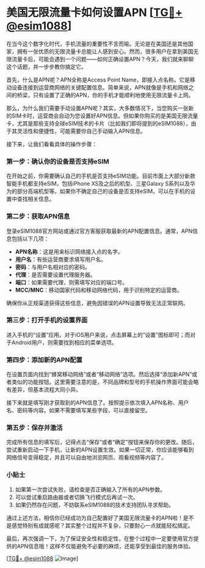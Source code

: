 # 美国无限流量卡如何设置APN [[TG💪+ @esim1088](https://t.me/s/esim1088)]

在当今这个数字化时代，手机流量的重要性不言而喻。无论是在美国还是其他国家，拥有一张优质的无限流量卡总能让人感到安心。然而，很多用户在拿到美国无限流量卡后，可能会遇到一个问题——如何正确设置APN？今天，我们就来聊聊这个话题，并一步步教你搞定它。

首先，什么是APN呢？APN全称是Access Point Name，即接入点名称。它是移动设备连接到运营商网络的关键配置信息。简单来说，APN就像是手机和网络之间的桥梁，只有设置了正确的APN，你的手机才能顺利地使用无限流量卡上网。

那么，为什么我们需要手动设置APN呢？其实，大多数情况下，当您购买一张新的SIM卡时，运营商会自动为您设置好APN信息。但如果你购买的是美国无限流量卡，尤其是那些支持全球eSIM技术的卡片（比如我们即将提到的eSIM1088），由于其灵活性和便捷性，可能需要你自己手动输入APN信息。

接下来，让我们看看具体的操作步骤：

### 第一步：确认你的设备是否支持eSIM

在开始之前，你需要确认自己的手机是否支持eSIM功能。目前市面上大部分新款智能手机都支持eSIM，包括iPhone XS及之后的机型、三星Galaxy S系列以及华为的部分高端机型等。如果你不确定自己的设备是否支持eSIM，可以在手机的设置中查找相关信息。

### 第二步：获取APN信息

登录eSIM1088官方网站或通过官方客服获取最新的APN配置信息。通常，APN信息包括以下几项：
- **APN名称**：这是用来标识网络接入点的名字。
- **用户名**：有些运营商要求填写用户名。
- **密码**：与用户名相对应的密码。
- **代理**：是否需要设置代理服务器。
- **端口**：如果需要代理，则需填写对应的端口号。
- **MCC/MNC**：移动国家代码和移动网络代码，用于识别特定的运营商。

确保你从正规渠道获得这些信息，避免因错误的APN设置导致无法正常联网。

### 第三步：打开手机的设置界面

进入手机的“设置”应用。对于iOS用户来说，点击屏幕上的“设置”图标即可；而对于Android用户，则需要找到相应的菜单选项。

### 第四步：添加新的APN配置

在设置页面内找到“蜂窝移动网络”或者“移动网络”选项。然后选择“添加新APN”或者类似的功能按钮。这里需要注意的是，不同品牌和型号的手机操作界面可能会略有差异，但基本流程大同小异。

接下来就是填写刚才获取到的APN信息了。按照提示依次填入APN名称、用户名、密码等内容。如果不需要填写某些字段，可以直接留空。

### 第五步：保存并激活

完成所有信息的填写后，记得点击“保存”或者“确定”按钮来保存你的更改。随后，尝试重新启动一下手机，让新的APN设置生效。如果一切正常，你应该能够看到网络信号变得稳定，并且可以自由地浏览网页、观看视频等内容了。

### 小贴士

1. 如果第一次尝试失败，请检查是否正确输入了所有的APN参数。
2. 可以尝试重启路由器或者切换飞行模式后再试一次。
3. 如果仍然存在问题，不妨联系eSIM1088的技术支持团队寻求帮助。

通过上述方法，相信你已经成功为自己配置好了美国无限流量卡的APN啦！是不是感觉特别有成就感呢？其实整个过程并不复杂，只要耐心一点就能轻松搞定。

最后，再次强调一下，为了保证安全性和稳定性，在整个过程中一定要使用官方提供的APN信息哦！这样不仅能避免不必要的麻烦，还能享受到最佳的服务体验。

[[TG💪+ @esim1088](https://t.me/s/esim1088) ![Image](https://i.postimg.cc/4NQfJmqS/Snipaste-2025-05-13-00-14-12.png)]